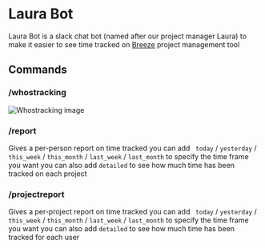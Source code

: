 # Laura Bot
Laura Bot is a slack chat bot (named after our project manager Laura) to make it easier to see time tracked on [Breeze](http://breeze.pm) project management tool
## Commands

### /whostracking
![Whostracking image](https://i.ibb.co/dQHd488/Screenshot-2019-07-09-at-22-46-15.png)

### /report
Gives a per-person report on time tracked
you can add ` today` / `yesterday` / `this_week` / `this_month` / `last_week` / `last_month` to specify the time frame you want
you can also add `detailed` to see how much time has been tracked on each project

### /projectreport
Gives a per-project report on time tracked
you can add ` today` / `yesterday` / `this_week` / `this_month` / `last_week` / `last_month` to specify the time frame you want
you can also add `detailed` to see how much time has been tracked for each user
